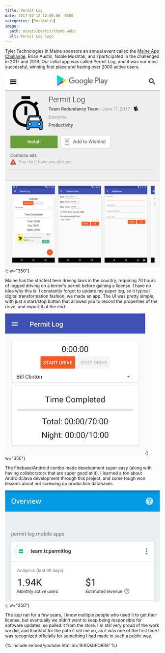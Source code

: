 ```yaml
---
title: Permit Log
date: 2017-02-12 12:00:00 -0500
categories: [Portfolio]
image:
  path: assets/permit/thumb.webp
  alt: Permit Log logo
---
```

Tyler Technologies in Maine sponsors an annual event called the [Maine App Challange](https://www.tylertech.com/maine-app-challenge). Brian Austin, Noble Mushtak, and I participated in the challenged in 2017 and 2018. Our initial app was called Permit Log, and it was our most successful, winning first place and having over 2000 active users.

![Google Play Store listing](assets/permit/play.png){: w="350"}

Maine has the strictest teen driving laws in the country, requiring 70 hours of logged driving on a lerner's permit before gaining a license. I have no idea why this is. I constantly forgot to update my paper log, so it typical digital transformation fashion, we made an app. The UI was pretty simple, with just a start/stop button that allowed you to record the properties of the drive, and export it at the end. 

![Permit Log homescreen](assets/permit/homescreen.png){: w="350"}

The Firebase/Android combo made development super easy (along with having collaborators that are super good at it). I learned a ton about Android/Java development through this project, and some tough won lessons about not screwing up production databases. 

![Firebase screenshot](assets/permit/firebase.png){: w="350"}

The app ran for a few years, I know multiple people who used it to get their license, but eventually we didn't want to keep being responsible for software updates, so pulled it from the store. I'm still very proud of the work we did, and thankful for the path it set me on, as it was one of the first time I was recognized officially for something I had made in such a public way.

{% include embed/youtube.html id='Rr6QkbFO8R8' %}